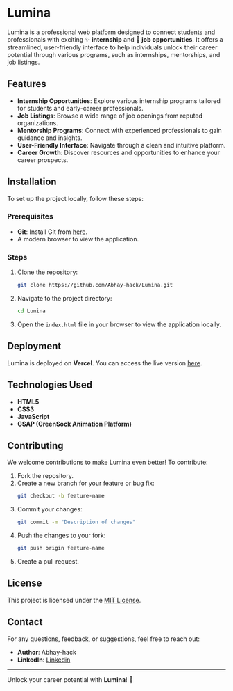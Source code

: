 # Lumina

Lumina is a professional web platform designed to connect students and professionals with exciting ✨ **internship** and 💼 **job opportunities**. It offers a streamlined, user-friendly interface to help individuals unlock their career potential through various programs, such as internships, mentorships, and job listings.

## Features
- **Internship Opportunities**: Explore various internship programs tailored for students and early-career professionals.
- **Job Listings**: Browse a wide range of job openings from reputed organizations.
- **Mentorship Programs**: Connect with experienced professionals to gain guidance and insights.
- **User-Friendly Interface**: Navigate through a clean and intuitive platform.
- **Career Growth**: Discover resources and opportunities to enhance your career prospects.

## Installation

To set up the project locally, follow these steps:

### Prerequisites
- **Git**: Install Git from [here](https://git-scm.com/).
- A modern browser to view the application.

### Steps
1. Clone the repository:
   ```bash
   git clone https://github.com/Abhay-hack/Lumina.git
   ```

2. Navigate to the project directory:
   ```bash
   cd Lumina
   ```

3. Open the `index.html` file in your browser to view the application locally.

## Deployment
Lumina is deployed on **Vercel**. You can access the live version [here](https://lumina-cyan.vercel.app/). 

## Technologies Used
- **HTML5**
- **CSS3**
- **JavaScript**
- **GSAP (GreenSock Animation Platform)**

## Contributing
We welcome contributions to make Lumina even better! To contribute:
1. Fork the repository.
2. Create a new branch for your feature or bug fix:
   ```bash
   git checkout -b feature-name
   ```
3. Commit your changes:
   ```bash
   git commit -m "Description of changes"
   ```
4. Push the changes to your fork:
   ```bash
   git push origin feature-name
   ```
5. Create a pull request.

## License
This project is licensed under the [MIT License](LICENSE).

## Contact
For any questions, feedback, or suggestions, feel free to reach out:
- **Author**: Abhay-hack
- **LinkedIn**: [Linkedin](https://www.linkedin.com/in/abhay-gupta-1257b6248/)

---

Unlock your career potential with **Lumina**! 🌟
